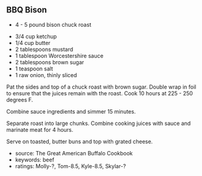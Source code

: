 BBQ Bison
---------

- 4 - 5 pound bison chuck roast
<!-- -->
- 3/4 cup ketchup
- 1/4 cup butter
- 2 tablespoons mustard
- 1 tablespoon Worcestershire sauce
- 2 tablespoons brown sugar
- 1 teaspoon salt
- 1 raw onion, thinly sliced

Pat the sides and top of a chuck roast with brown sugar.  Double wrap
in foil to ensure that the juices remain with the roast.  Cook 10
hours at 225 - 250 degrees F.

Combine sauce ingredients and simmer 15 minutes.

Separate roast into large chunks.  Combine cooking juices with sauce
and marinate meat for 4 hours.

Serve on toasted, butter buns and top with grated cheese.

- source: The Great American Buffalo Cookbook
- keywords: beef
- ratings: Molly-?, Tom-8.5, Kyle-8.5, Skylar-?
